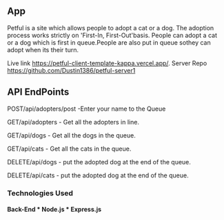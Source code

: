 

## App 

Petful is a site which allows people to adopt a cat or a dog.
The adoption process works strictly on 'First-In, First-Out'basis.
People can adopt a cat or a dog which is first in queue.People are also put in queue sothey can adopt when its their turn.

Live link https://petful-client-template-kappa.vercel.app/.
Server Repo https://github.com/Dustin1386/petful-server1

## API EndPoints

POST/api/adopters/post -Enter your name to the Queue

GET/api/adopters - Get all the adopters in line.

GET/api/dogs - Get all the dogs in the queue.

GET/api/cats - Get all the cats in the queue.

DELETE/api/dogs - put the adopted dog at the end of the queue.

DELETE/api/cats - put the adopted dog at the end of the queue.

### Technologies Used

#### Back-End * Node.js * Express.js 
